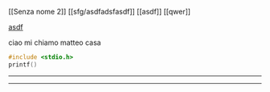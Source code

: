 [[Senza nome 2]]
[[sfg/asdfadsfasdf]]
[[asdf]]
[[qwer]]

[asdf](sfg/Senza)


ciao mi chiamo matteo casa 

```c
#include <stdio.h>
printf()
```

---

---


